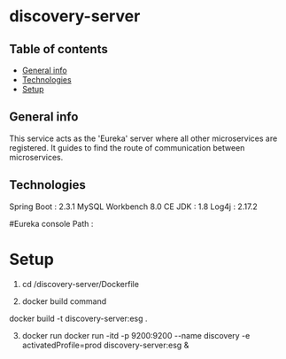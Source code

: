 # discovery-server

## Table of contents
* [General info](#general-info)
* [Technologies](#technologies)
* [Setup](#setup)


## General info
This service acts as the 'Eureka' server where all other microservices are registered.
It guides to find the route of communication between microservices.

## Technologies
Spring Boot : 2.3.1
MySQL Workbench 8.0 CE
JDK : 1.8
Log4j : 2.17.2


#Eureka console Path :



# Setup
1. cd <path to discovery server>/discovery-server/Dockerfile

2. docker build command

docker build -t discovery-server:esg .

3. docker run
docker run -itd -p 9200:9200 --name discovery -e activatedProfile=prod discovery-server:esg &